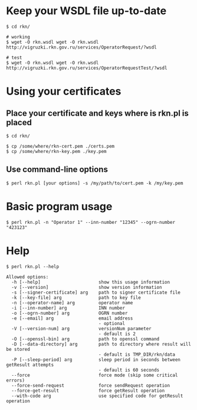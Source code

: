 Keep your WSDL file up-to-date
==============================

```
$ cd rkn/

# working
$ wget -O rkn.wsdl wget -O rkn.wsdl http://vigruzki.rkn.gov.ru/services/OperatorRequest/?wsdl

# test
$ wget -O rkn.wsdl wget -O rkn.wsdl http://vigruzki.rkn.gov.ru/services/OperatorRequestTest/?wsdl
```


Using your certificates
=======================


Place your certificate and keys where is rkn.pl is placed
---------------------------------------------------------


```
$ cd rkn/

$ cp /some/where/rkn-cert.pem ./certs.pem
$ cp /some/where/rkn-key.pem ./key.pem
```


Use command-line options
------------------------

```
$ perl rkn.pl [your options] -s /my/path/to/cert.pem -k /my/key.pem
```


Basic program usage
===========


```
$ perl rkn.pl -n "Operator 1" --inn-number "12345" --ogrn-number "423123"
```

Help
====

```
$ perl rkn.pl --help

Allowed options:
  -h [--help]                      show this usage information
  -v [--version]                   show version information
  -s [--signer-certificate] arg    path to signer certificate file
  -k [--key-file] arg              path to key file
  -n [--operator-name] arg         operator name
  -i [--inn-number] arg            INN number
  -o [--ogrn-number] arg           OGRN number
  -e [--email] arg                 email address
                                   - optional
  -V [--version-num] arg           versionNum parameter
                                   - default is 2
  -O [--openssl-bin] arg           path to openssl command
  -D [--data-directory] arg        path to directory where result will be stored
                                   - default is TMP_DIR/rkn/data
  -P [--sleep-period] arg          sleep period in seconds between getResult attempts
                                   - default is 60 seconds
  --force                          force mode (skip some critical errors)
  --force-send-request             force sendRequest operation
  --force-get-result               force getResult operation
  --with-code arg                  use specified code for getResult operation
```

